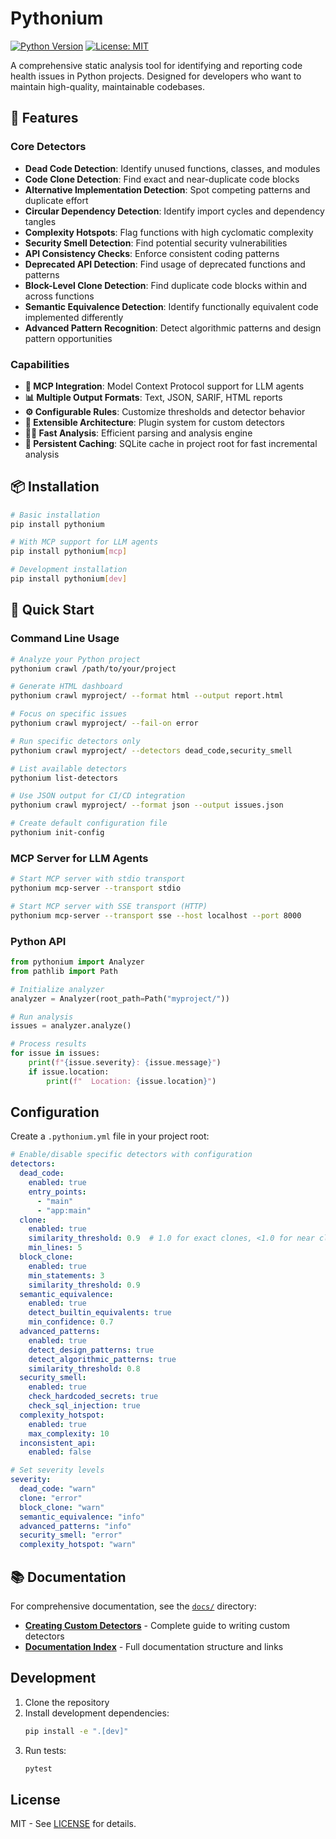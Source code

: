# Pythonium

[![Python Version](https://img.shields.io/badge/python-3.8%2B-blue.svg)](https://www.python.org/downloads/)
[![License: MIT](https://img.shields.io/badge/License-MIT-yellow.svg)](https://opensource.org/licenses/MIT)

A comprehensive static analysis tool for identifying and reporting code health issues in Python projects. Designed for developers who want to maintain high-quality, maintainable codebases.

## 🚀 Features

### Core Detectors
- **Dead Code Detection**: Identify unused functions, classes, and modules
- **Code Clone Detection**: Find exact and near-duplicate code blocks
- **Alternative Implementation Detection**: Spot competing patterns and duplicate effort
- **Circular Dependency Detection**: Identify import cycles and dependency tangles
- **Complexity Hotspots**: Flag functions with high cyclomatic complexity
- **Security Smell Detection**: Find potential security vulnerabilities
- **API Consistency Checks**: Enforce consistent coding patterns
- **Deprecated API Detection**: Find usage of deprecated functions and patterns
- **Block-Level Clone Detection**: Find duplicate code blocks within and across functions
- **Semantic Equivalence Detection**: Identify functionally equivalent code implemented differently
- **Advanced Pattern Recognition**: Detect algorithmic patterns and design pattern opportunities

### Capabilities  
- **🤖 MCP Integration**: Model Context Protocol support for LLM agents
- **📊 Multiple Output Formats**: Text, JSON, SARIF, HTML reports
- **⚙️ Configurable Rules**: Customize thresholds and detector behavior
- **🔌 Extensible Architecture**: Plugin system for custom detectors
- **🏃‍♂️ Fast Analysis**: Efficient parsing and analysis engine
- **💾 Persistent Caching**: SQLite cache in project root for fast incremental analysis

## 📦 Installation

```bash
# Basic installation
pip install pythonium

# With MCP support for LLM agents
pip install pythonium[mcp]

# Development installation
pip install pythonium[dev]
```

## 🏁 Quick Start

### Command Line Usage

```bash
# Analyze your Python project
pythonium crawl /path/to/your/project

# Generate HTML dashboard
pythonium crawl myproject/ --format html --output report.html

# Focus on specific issues
pythonium crawl myproject/ --fail-on error

# Run specific detectors only
pythonium crawl myproject/ --detectors dead_code,security_smell

# List available detectors
pythonium list-detectors

# Use JSON output for CI/CD integration
pythonium crawl myproject/ --format json --output issues.json

# Create default configuration file
pythonium init-config
```

### MCP Server for LLM Agents

```bash
# Start MCP server with stdio transport
pythonium mcp-server --transport stdio

# Start MCP server with SSE transport (HTTP)
pythonium mcp-server --transport sse --host localhost --port 8000
```

### Python API

```python
from pythonium import Analyzer
from pathlib import Path

# Initialize analyzer
analyzer = Analyzer(root_path=Path("myproject/"))

# Run analysis
issues = analyzer.analyze()

# Process results
for issue in issues:
    print(f"{issue.severity}: {issue.message}")
    if issue.location:
        print(f"  Location: {issue.location}")
```

## Configuration

Create a `.pythonium.yml` file in your project root:

```yaml
# Enable/disable specific detectors with configuration
detectors:
  dead_code:
    enabled: true
    entry_points:
      - "main"
      - "app:main"
  clone:
    enabled: true
    similarity_threshold: 0.9  # 1.0 for exact clones, <1.0 for near clones
    min_lines: 5
  block_clone:
    enabled: true
    min_statements: 3
    similarity_threshold: 0.9
  semantic_equivalence:
    enabled: true
    detect_builtin_equivalents: true
    min_confidence: 0.7
  advanced_patterns:
    enabled: true
    detect_design_patterns: true
    detect_algorithmic_patterns: true
    similarity_threshold: 0.8
  security_smell:
    enabled: true
    check_hardcoded_secrets: true
    check_sql_injection: true
  complexity_hotspot:
    enabled: true
    max_complexity: 10
  inconsistent_api:
    enabled: false

# Set severity levels
severity:
  dead_code: "warn"
  clone: "error"
  block_clone: "warn"
  semantic_equivalence: "info"
  advanced_patterns: "info"
  security_smell: "error"
  complexity_hotspot: "warn"
```

## 📚 Documentation

For comprehensive documentation, see the [`docs/`](docs/) directory:

- **[Creating Custom Detectors](docs/creating-detectors.md)** - Complete guide to writing custom detectors
- **[Documentation Index](docs/README.md)** - Full documentation structure and links

## Development

1. Clone the repository
2. Install development dependencies:
   ```bash
   pip install -e ".[dev]"
   ```
3. Run tests:
   ```bash
   pytest
   ```

## License

MIT - See [LICENSE](LICENSE) for details.

